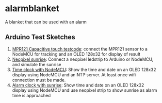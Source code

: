 # alarmblanket
A blanket that can be used with an alarm

## Arduino Test Sketches

1. [MPR121 Capacitive touch testcode](/alarmblanket/ArduinoTestSketches/MPR121_capacitive_touch_testcode/MPR121_capacitive_touch_testcode.ino): connect the MPR121 sensor to a NodeMCU for tracking and an OLED 128x32 for display of result
2. [Neopixel sunrise](/alarmblanket/ArduinoTestSketches/Neopixel_sunrise/Neopixel_sunrise.ino): Connect a neopixel ledstrip to Arduino or NodeMCU, and simulate the sunrise
3. [Time clock with NodeMCU](/alarmblanket/ArduinoTestSketches/Time_clock_testcode/Time_clock_testcode.ino): Show the time and date on an OLED 128x32 display using NodeMCU and an NTP server. At least once wifi connection must be made.
4. [Alarm clock with sunrise](/alarmblanket/ArduinoTestSketches/Alarm_clock_sunrise/Alarm_clock_sunrise.ino): Show time and date on an OLED 128x32 display using NodeMCU and use neopixel strip to show sunrise as alarm time is approached
